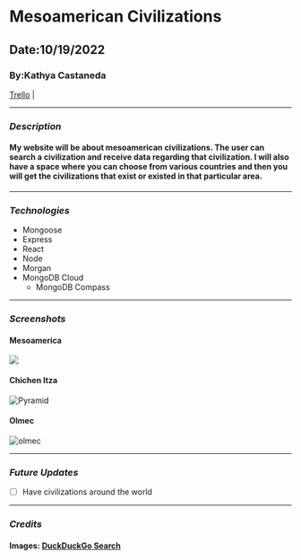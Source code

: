 # Mesoamerican Civilizations

## Date:10/19/2022

### By:Kathya Castaneda

[Trello](https://trello.com/b/uV4sxggq/mesoamericancivilizations) |

---

### **_Description_**

#### My website will be about mesoamerican civilizations. The user can search a civilization and receive data regarding that civilization. I will also have a space where you can choose from various countries and then you will get the civilizations that exist or existed in that particular area.

---

### **_Technologies_**

- Mongoose
- Express
- React
- Node
- Morgan
- MongoDB Cloud
  - MongoDB Compass

---

### **_Screenshots_**

#### **Mesoamerica**

<img src="https://external-content.duckduckgo.com/iu/?u=https%3A%2F%2Fi0.wp.com%2Fwww.tamal.co.uk%2Fwp-content%2Fuploads%2F2013%2F04%2Fmapa-mesoamerica.gif%3Ffit%3D1284%252C1027&f=1&nofb=1&ipt=564a2421f0c4750e3a0cc3441794dde49cb596894aa832647dd78e59db7dacc6&ipo=images"  />

#### **Chichen Itza**

![Pyramid](https://external-content.duckduckgo.com/iu/?u=https%3A%2F%2Fi.redd.it%2Fcdb3z7degp651.jpg&f=1&nofb=1&ipt=d297078f5d54304fb148bf53ba6bdef045e3ceb1004062c1d469dcef67a48c44&ipo=images)

#### **Olmec**

![olmec](https://external-content.duckduckgo.com/iu/?u=https%3A%2F%2Ftse2.mm.bing.net%2Fth%3Fid%3DOIP.H2kHgNNkEG_ymnzgFYhSLQHaE7%26pid%3DApi&f=1&ipt=94206392b731c8ec37ebfaab3a57a77412c7c347e6ee1f98b692690206e23b56&ipo=images)

---

### **_Future Updates_**

- [ ] Have civilizations around the world

---

### **_Credits_**

#### **Images**: [DuckDuckGo Search](https://duckduckgo.com/)
